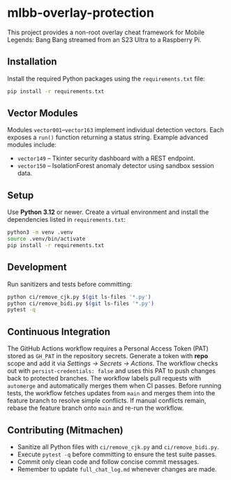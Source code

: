 # mlbb-overlay-protection

This project provides a non-root overlay cheat framework for Mobile Legends: Bang Bang streamed from an S23 Ultra to a Raspberry Pi.

## Installation
Install the required Python packages using the `requirements.txt` file:

```bash
pip install -r requirements.txt
```

## Vector Modules
Modules `vector001`–`vector163` implement individual detection vectors. Each exposes a `run()` function returning a status string. Example advanced modules include:

- `vector149` – Tkinter security dashboard with a REST endpoint.
- `vector150` – IsolationForest anomaly detector using sandbox session data.

## Setup
Use **Python 3.12** or newer. Create a virtual environment and install the dependencies listed in `requirements.txt`:

```bash
python3 -m venv .venv
source .venv/bin/activate
pip install -r requirements.txt
```

## Development
Run sanitizers and tests before committing:

```bash
python ci/remove_cjk.py $(git ls-files '*.py')
python ci/remove_bidi.py $(git ls-files '*.py')
pytest -q
```

## Continuous Integration
The GitHub Actions workflow requires a Personal Access Token (PAT) stored as `GH_PAT` in the repository secrets. Generate a token with **repo** scope and add it via *Settings → Secrets → Actions*. The workflow checks out with `persist-credentials: false` and uses this PAT to push changes back to protected branches.
The workflow labels pull requests with `automerge` and automatically merges them when CI passes.
Before running tests, the workflow fetches updates from `main` and merges them into the feature branch to resolve simple conflicts.
If manual conflicts remain, rebase the feature branch onto `main` and re-run the workflow.

## Contributing (Mitmachen)
* Sanitize all Python files with `ci/remove_cjk.py` and `ci/remove_bidi.py`.
* Execute `pytest -q` before committing to ensure the test suite passes.
* Commit only clean code and follow concise commit messages.
* Remember to update `full_chat_log.md` whenever changes are made.
